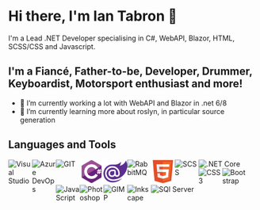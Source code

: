 # Hi there, I'm Ian Tabron 👋

I'm a Lead .NET Developer specialising in C#, WebAPI, Blazor, HTML, SCSS/CSS and Javascript.

## I'm a Fiancé, Father-to-be, Developer, Drummer, Keyboardist, Motorsport enthusiast and more!

- 🔭 I’m currently working a lot with WebAPI and Blazor in .net 6/8
- 🌱 I’m currently learning more about roslyn, in particular source generation

## Languages and Tools

<img align="left" alt="Visual Studio" width="48px" src="https://cdn.jsdelivr.net/gh/devicons/devicon@latest/icons/visualstudio/visualstudio-original.svg" />
<img align="left" alt="Azure DevOps" width="48px" src="https://cdn.jsdelivr.net/gh/devicons/devicon@latest/icons/azuredevops/azuredevops-original.svg" />
<img align="left" alt="GIT" width="48px" src="https://cdn.jsdelivr.net/gh/devicons/devicon@latest/icons/git/git-original.svg" />
<img alt=".NET Core" width="48px" src="https://cdn.jsdelivr.net/gh/devicons/devicon@latest/icons/dotnetcore/dotnetcore-original.svg" />
<img align="left" alt="C#" width="48px" src="https://raw.githubusercontent.com/devicons/devicon/master/icons/csharp/csharp-original.svg" />
<img align="left" alt="Blazor" width="48px" src="https://raw.githubusercontent.com/devicons/devicon/master/icons/blazor/blazor-original.svg" />
<img align="left" alt="RabbitMQ" width="48px" src="https://cdn.jsdelivr.net/gh/devicons/devicon@latest/icons/rabbitmq/rabbitmq-original.svg" />
<img align="left" alt="HTML5" width="48px" src="https://raw.githubusercontent.com/devicons/devicon/master/icons/html5/html5-original.svg" />
<img align="left" alt="SCSS" width="48px" src="https://cdn.jsdelivr.net/gh/devicons/devicon@latest/icons/sass/sass-original.svg" />
<img align="left" alt="CSS3" width="48px" src="https://cdn.jsdelivr.net/gh/devicons/devicon@latest/icons/css3/css3-original.svg" />
<img align="left" alt="Bootstrap" width="48px" src="https://cdn.jsdelivr.net/gh/devicons/devicon@latest/icons/bootstrap/bootstrap-original.svg" />
<img align="left" alt="JavaScript" width="48px"  src="https://cdn.jsdelivr.net/gh/devicons/devicon@latest/icons/javascript/javascript-original.svg" />
<img alt="SQl Server" width="48px" src="https://cdn.jsdelivr.net/gh/devicons/devicon@latest/icons/microsoftsqlserver/microsoftsqlserver-original.svg" />
<img align="left" alt="Photoshop" width="48px" src="https://cdn.jsdelivr.net/gh/devicons/devicon@latest/icons/photoshop/photoshop-original.svg" />
<img align="left" alt="GIMP" width="48px" src="https://cdn.jsdelivr.net/gh/devicons/devicon@latest/icons/gimp/gimp-original.svg" />
<img align="left" alt="Inkscape" width="48px" src="https://cdn.jsdelivr.net/gh/devicons/devicon@latest/icons/inkscape/inkscape-original.svg" />
